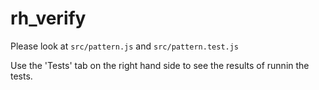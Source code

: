 # rh_verify

Please look at `src/pattern.js` and `src/pattern.test.js`

Use the 'Tests' tab on the right hand side to see the results of runnin the tests.
